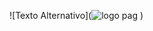 ![Texto Alternativo](![logo pag](https://github.com/user-attachments/assets/c8494210-849f-4834-b6d5-3ec46e2ac641)
)
